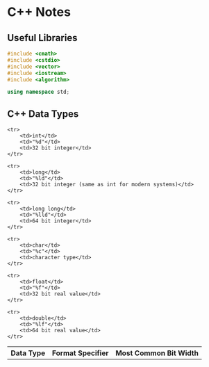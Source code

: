 # C++ Notes

## Useful Libraries

```cpp
#include <cmath>
#include <cstdio>
#include <vector>
#include <iostream>
#include <algorithm>

using namespace std;
```

## C++ Data Types

<table>
	<tr>
		<th>Data Type</th>
		<th>Format Specifier</th>
		<th>Most Common Bit Width</th>
	</tr>

	<tr>
		<td>int</td>
		<td>"%d"</td>
		<td>32 bit integer</td>
	</tr>

	<tr>
		<td>long</td>
		<td>"%ld"</td>
		<td>32 bit integer (same as int for modern systems)</td>
	</tr>

	<tr>
		<td>long long</td>
		<td>"%lld"</td>
		<td>64 bit integer</td>
	</tr>

	<tr>
		<td>char</td>
		<td>"%c"</td>
		<td>character type</td>
	</tr>

	<tr>
		<td>float</td>
		<td>"%f"</td>
		<td>32 bit real value</td>
	</tr>

	<tr>
		<td>double</td>
		<td>"%lf"</td>
		<td>64 bit real value</td>
	</tr>
</table>
